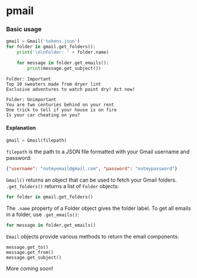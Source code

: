 # pmail

### Basic usage

```python
gmail = Gmail('tokens.json')
for folder in gmail.get_folders():
    print('\n\nFolder: ' + folder.name)

    for message in folder.get_emails():
        print(message.get_subject())
```

```
Folder: Important
Top 10 sweaters made from dryer lint
Exclusive adventures to watch paint dry! Act now!

Folder: Unimportant
You are two centuries behind on your rent
One trick to tell if your house is on fire
Is your car cheating on you?
```

#### Explanation

```python
gmail = Gmail(filepath)
```

`filepath` is the path to a JSON file formatted with your Gmail username and password:

```json
{"username": "notmyemail@gmail.com", "password": "notmypassword"}
```

`Gmail()` returns an object that can be used to fetch your Gmail folders. `.get_folders()` returns a list of `Folder` objects:

```python
for folder in gmail.get_folders()
```

The `.name` property of a Folder object gives the folder label. To get all emails in a folder, use `.get_emails()`:
```python
for message in folder.get_emails()
```

`Email` objects provide various methods to return the email components:
```
message.get_to()
message.get_from()
message.get_subject()
```

More coming soon!
